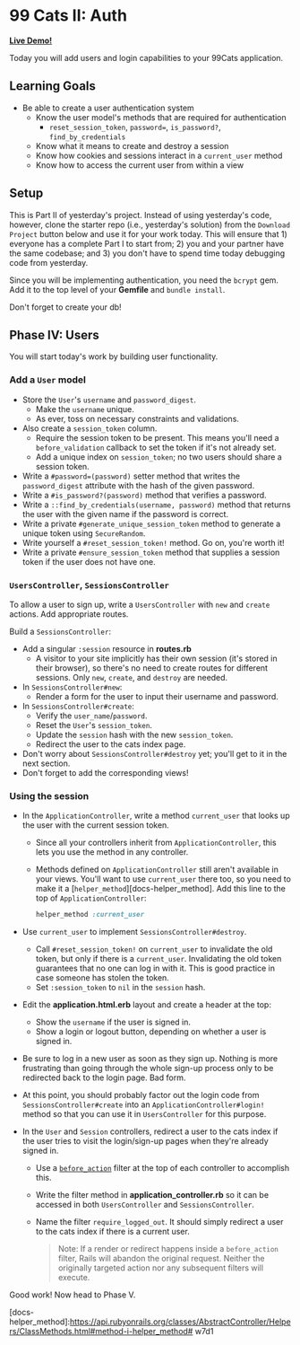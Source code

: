 # 99 Cats II: Auth

**[Live Demo!][live-demo]**

Today you will add users and login capabilities to your 99Cats application.

## Learning Goals

- Be able to create a user authentication system
  - Know the user model's methods that are required for authentication
    - `reset_session_token`, `password=`, `is_password?`, `find_by_credentials`
  - Know what it means to create and destroy a session
  - Know how cookies and sessions interact in a `current_user` method
  - Know how to access the current user from within a view

## Setup

This is Part II of yesterday's project. Instead of using yesterday's code,
however, clone the starter repo (i.e., yesterday's solution) from the `Download
Project` button below and use it for your work today. This will ensure that 1)
everyone has a complete Part I to start from; 2) you and your partner have the
same codebase; and 3) you don't have to spend time today debugging code
from yesterday.

Since you will be implementing authentication, you need the `bcrypt` gem. Add it
to the top level of your __Gemfile__ and `bundle install`.

Don't forget to create your db!

## Phase IV: Users

You will start today's work by building user functionality.

### Add a `User` model

- Store the `User`'s `username` and `password_digest`.
  - Make the `username` unique.
  - As ever, toss on necessary constraints and validations.
- Also create a `session_token` column.
  - Require the session token to be present. This means you'll need a
    `before_validation` callback to set the token if it's not already set.
  - Add a unique index on `session_token`; no two users should share a session
    token.
- Write a `#password=(password)` setter method that writes the `password_digest`
  attribute with the hash of the given password.
- Write a `#is_password?(password)` method that verifies a password.
- Write a `::find_by_credentials(username, password)` method that returns the
  user with the given name if the password is correct.
- Write a private `#generate_unique_session_token` method to generate a unique
  token using `SecureRandom`.
- Write yourself a `#reset_session_token!` method. Go on, you're worth it!
- Write a private `#ensure_session_token` method that supplies a session token
  if the user does not have one.

### `UsersController`, `SessionsController`

To allow a user to sign up, write a `UsersController` with `new` and `create`
actions. Add appropriate routes.

Build a `SessionsController`:

- Add a singular `:session` resource in __routes.rb__
  - A visitor to your site implicitly has their own session (it's stored in
    their browser), so there's no need to create routes for different sessions.
    Only `new`, `create`, and `destroy` are needed.
- In `SessionsController#new`:
  - Render a form for the user to input their username and password.
- In `SessionsController#create`:
  - Verify the `user_name`/`password`.
  - Reset the `User`'s `session_token`.
  - Update the `session` hash with the new `session_token`.
  - Redirect the user to the cats index page.
- Don't worry about `SessionsController#destroy` yet; you'll get to it in the
  next section.
- Don't forget to add the corresponding views!

### Using the session

- In the `ApplicationController`, write a method `current_user` that looks up
  the user with the current session token.
  - Since all your controllers inherit from `ApplicationController`, this lets
    you use the method in any controller.
  - Methods defined on `ApplicationController` still aren't available in your
    views. You'll want to use `current_user` there too, so you need to make it a
    [`helper_method`][docs-helper_method]. Add this line to the top of
    `ApplicationController`:

    ```ruby
    helper_method :current_user
    ```

- Use `current_user` to implement `SessionsController#destroy`.
  - Call `#reset_session_token!` on `current_user` to invalidate the old token,
    but only if there is a `current_user`. Invalidating the old token guarantees
    that no one can log in with it. This is good practice in case someone has
    stolen the token.
  - Set `:session_token` to `nil` in the `session` hash.
- Edit the __application.html.erb__ layout and create a header at the top:
  - Show the `username` if the user is signed in.
  - Show a login or logout button, depending on whether a user is signed in.
- Be sure to log in a new user as soon as they sign up. Nothing is more
  frustrating than going through the whole sign-up process only to be redirected
  back to the login page. Bad form.
- At this point, you should probably factor out the login code from
  `SessionsController#create` into an `ApplicationController#login!` method
  so that you can use it in `UsersController` for this purpose.
- In the `User` and `Session` controllers, redirect a user to the cats index if
  the user tries to visit the login/sign-up pages when they're already signed
  in.
  - Use a [`before_action`] filter at the top of each controller to accomplish
    this.
  - Write the filter method in **application_controller.rb** so it can be
    accessed in both `UsersController` and `SessionsController`.
  - Name the filter `require_logged_out`. It should simply redirect a user to
    the cats index if there is a current user.
  
    > Note: If a render or redirect happens inside a `before_action` filter,
    > Rails will abandon the original request. Neither the originally targeted
    > action nor any subsequent filters will execute.

Good work! Now head to Phase V.

[live-demo]: https://aa-99-cats.herokuapp.com/
[`before_action`]: https://guides.rubyonrails.org/action_controller_overview.html#filters
[docs-helper_method]:https://api.rubyonrails.org/classes/AbstractController/Helpers/ClassMethods.html#method-i-helper_method# w7d1
